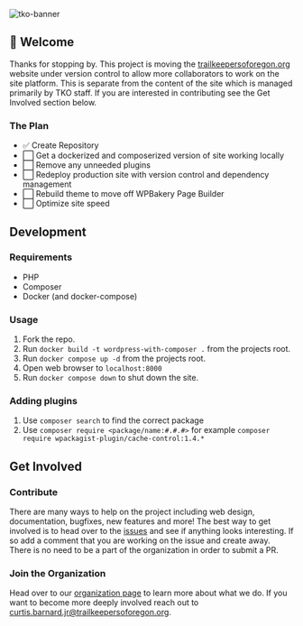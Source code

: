 ![tko-banner](https://user-images.githubusercontent.com/100104319/232356032-b2abf06b-783a-4ca1-9037-c999afa771a6.png)

## 👋 Welcome
Thanks for stopping by. This project is moving the [trailkeepersoforegon.org](https://www.trailkeepersoforegon.org) website under version control to allow more collaborators to work on the site platform. This is separate from the content of the site which is managed primarily by TKO staff. If you are interested in contributing see the Get Involved section below.

### The Plan
* ✅ Create Repository
* ⬜ Get a dockerized and composerized version of site working locally
* ⬜ Remove any unneeded plugins
* ⬜ Redeploy production site with version control and dependency management
* ⬜ Rebuild theme to move off WPBakery Page Builder
* ⬜ Optimize site speed

## Development
### Requirements
* PHP
* Composer
* Docker (and docker-compose)

### Usage
1. Fork the repo.
2. Run `docker build -t wordpress-with-composer .` from the projects root.
3. Run `docker compose up -d` from the projects root.
4. Open web browser to `localhost:8000`
5. Run `docker compose down` to shut down the site.

### Adding plugins
1. Use `composer search` to find the correct package
2. Use `composer require <package/name:#.#.#>` for example `composer require wpackagist-plugin/cache-control:1.4.*`

## Get Involved
### Contribute
There are many ways to help on the project including web design, documentation, bugfixes, new features and more! The best way to get involved is to head over to the [issues](https://github.com/trailkeepersoforegon/tko-website/issues) and see if anything looks interesting. If so add a comment that you are working on the issue and create away. There is no need to be a part of the organization in order to submit a PR.

### Join the Organization
Head over to our [organization page](https://github.com/trailkeepersoforegon) to learn more about what we do. If you want to become more deeply involved reach out to curtis.barnard.jr@trailkeepersoforegon.org.
